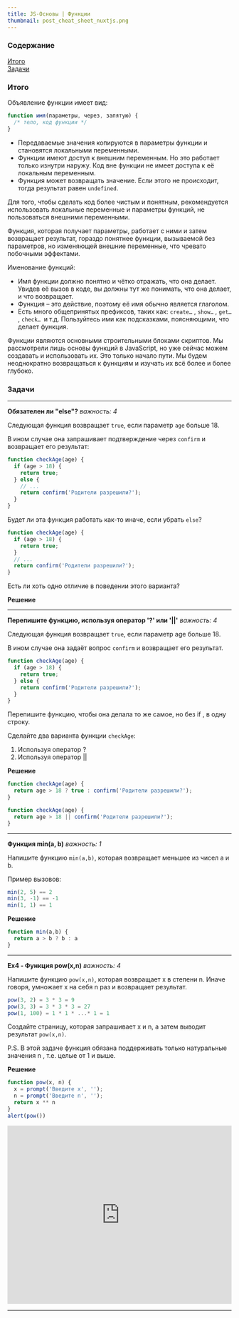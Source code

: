 ```yaml
---
title: JS-Основы | Функции
thumbnail: post_cheat_sheet_nuxtjs.png
---
```


### Содержание

[Итого](#total)  
[Задачи](#exercise)  


<a name="total"><h3>Итого</h3></a>

Объявление функции имеет вид:

```js
function имя(параметры, через, запятую) {
  /* тело, код функции */
}
```
- Передаваемые значения копируются в параметры функции и становятся локальными переменными.
- Функции имеют доступ к внешним переменным. Но это работает только изнутри наружу. Код вне функции не имеет доступа к её локальным переменным.
- Функция может возвращать значение. Если этого не происходит, тогда результат равен `undefined`.

Для того, чтобы сделать код более чистым и понятным, рекомендуется использовать локальные переменные и параметры функций, не пользоваться внешними переменными.

Функция, которая получает параметры, работает с ними и затем возвращает результат, гораздо понятнее функции, вызываемой без параметров, но изменяющей внешние переменные, что чревато побочными эффектами.

Именование функций:

- Имя функции должно понятно и чётко отражать, что она делает. Увидев её вызов в коде, вы должны тут же понимать, что она делает, и что возвращает.
- Функция – это действие, поэтому её имя обычно является глаголом.
- Есть много общепринятых префиксов, таких как: `create…` , `show…` , `get…` , `check… `и т.д. Пользуйтесь ими как подсказками, поясняющими, что делает функция.

Функции являются основными строительными блоками скриптов. Мы рассмотрели лишь основы функций в JavaScript, но уже сейчас можем создавать и использовать их. Это только начало пути. Мы будем неоднократно возвращаться к функциям и изучать их всё более и более глубоко.


<a name="exercise"><h3>Задачи</h3></a>

***
**Обязателен ли "else"?**
*важность: 4*

Следующая функция возвращает `true`, если параметр `age` больше 18.

В ином случае она запрашивает подтверждение через `confirm` и возвращает его результат:

```js
function checkAge(age) {
  if (age > 18) {
    return true;
  } else {
    // ...
    return confirm('Родители разрешили?');
  }
}
```
Будет ли эта функция работать как-то иначе, если убрать `else`?

```js
function checkAge(age) {
  if (age > 18) {
    return true;
  }
  // ...
  return confirm('Родители разрешили?');
}
```
Есть ли хоть одно отличие в поведении этого варианта?

**Решение**
***
**Перепишите функцию, используя оператор '?' или '||'**
*важность: 4*

Следующая функция возвращает `true`, если параметр age больше 18.

В ином случае она задаёт вопрос `confirm` и возвращает его результат.

```js
function checkAge(age) {
  if (age > 18) {
    return true;
  } else {
    return confirm('Родители разрешили?');
  }
}
```

Перепишите функцию, чтобы она делала то же самое, но без if , в одну строку.

Сделайте два варианта функции `checkAge`:
1. Используя оператор ?
2. Используя оператор ||

**Решение**
```js
function checkAge(age) {
  return age > 18 ? true : confirm('Родители разрешили?');
}
```
```js
function checkAge(age) {
  return age > 18 || confirm('Родители разрешили?');
}
```

***
**Функция min(a, b)**
*важность: 1*

Напишите функцию `min(a,b)`, которая возвращает меньшее из чисел a и b.

Пример вызовов:
```js
min(2, 5) == 2
min(3, -1) == -1
min(1, 1) == 1
```

**Решение**

```js
function min(a,b) {
  return a > b ? b : a
}
```

***
**Ex4 - Функция pow(x,n)**
*важность: 4*

Напишите функцию `pow(x,n)`, которая возвращает x в степени n. Иначе говоря, умножает x на себя n раз и возвращает результат.

```js
pow(3, 2) = 3 * 3 = 9
pow(3, 3) = 3 * 3 * 3 = 27
pow(1, 100) = 1 * 1 * ...* 1 = 1
```
Создайте страницу, которая запрашивает x и n, а затем выводит результат `pow(x,n)`.

P.S. В этой задаче функция обязана поддерживать только натуральные значения n , т.е. целые от 1 и выше.

**Решение**
```js
function pow(x, n) {
  x = prompt('Введите x', '');
  n = prompt('Введите n', '');
  return x ** n
}
alert(pow())
```

<iframe height="400px" width="100%" src="https://repl.it/@ZAPASA/OverjoyedExtralargeSlope?lite=true" scrolling="no" frameborder="no" allowtransparency="true" allowfullscreen="true" sandbox="allow-forms allow-pointer-lock allow-popups allow-same-origin allow-scripts allow-modals"></iframe>

***